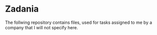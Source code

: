 # Zadania

The follwing repository contains files, used for tasks assigned to me by a company that I will not specify here. 
